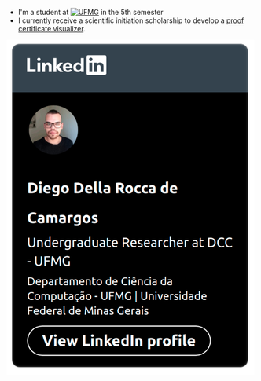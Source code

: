 <!--
**diegodrc/diegodrc** is a ✨ _special_ ✨ repository because its `README.md` (this file) appears on your GitHub profile.

Here are some ideas to get you started:

- 🔭 I’m currently working on ...
- 🌱 I’m currently learning ...
- 👯 I’m looking to collaborate on ...
- 🤔 I’m looking for help with ...
- 💬 Ask me about ...
- 📫 How to reach me: ...
- 😄 Pronouns: ...
- ⚡ Fun fact: ...
-->
- I'm a student at [![UFMG](https://img.shields.io/badge/UFMG-Computer%20Science-red)](https://www.dcc.ufmg.br/) in the 5th semester
- I currently receive a scientific initiation scholarship to develop a [proof certificate visualizer](https://github.com/diegodrc/proof-visualizer).

[![](https://github.com/diegodrc/diegodrc/blob/main/linkedin.png)](https://www.linkedin.com/in/diegodrc/)
